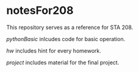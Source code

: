 # notesFor208
This repository serves as a reference for STA 208.

*pythonBasic* inlcudes code for basic operation.

*hw* includes hint for every homework.

*project* includes material for the final project.
